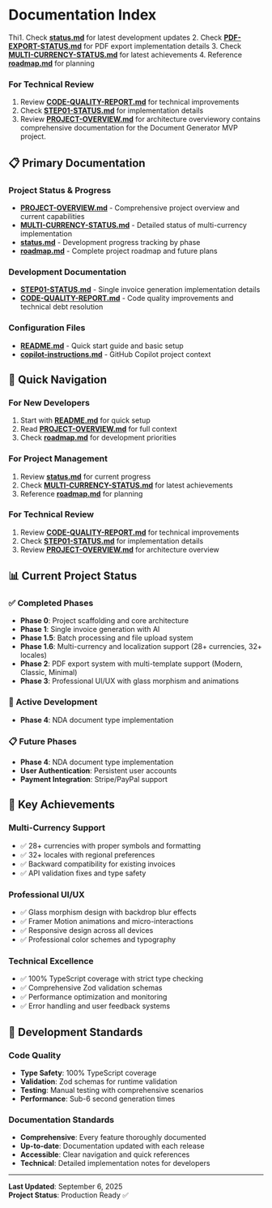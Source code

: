 # Documentation Index

Thi1. Check **[status.md](./status.md)** for latest development updates
2. Check **[PDF-EXPORT-STATUS.md](../PDF-EXPORT-STATUS.md)** for PDF export implementation details
3. Check **[MULTI-CURRENCY-STATUS.md](../MULTI-CURRENCY-STATUS.md)** for latest achievements
4. Reference **[roadmap.md](./roadmap.md)** for planning

### For Technical Review
1. Review **[CODE-QUALITY-REPORT.md](../CODE-QUALITY-REPORT.md)** for technical improvements
2. Check **[STEP01-STATUS.md](../STEP01-STATUS.md)** for implementation details
3. Review **[PROJECT-OVERVIEW.md](../PROJECT-OVERVIEW.md)** for architecture overviewory contains comprehensive documentation for the Document Generator MVP project.

## 📋 **Primary Documentation**

### Project Status & Progress
- **[PROJECT-OVERVIEW.md](../PROJECT-OVERVIEW.md)** - Comprehensive project overview and current capabilities
- **[MULTI-CURRENCY-STATUS.md](../MULTI-CURRENCY-STATUS.md)** - Detailed status of multi-currency implementation
- **[status.md](./status.md)** - Development progress tracking by phase
- **[roadmap.md](./roadmap.md)** - Complete project roadmap and future plans

### Development Documentation
- **[STEP01-STATUS.md](../STEP01-STATUS.md)** - Single invoice generation implementation details
- **[CODE-QUALITY-REPORT.md](../CODE-QUALITY-REPORT.md)** - Code quality improvements and technical debt resolution

### Configuration Files
- **[README.md](../README.md)** - Quick start guide and basic setup
- **[copilot-instructions.md](../.github/copilot-instructions.md)** - GitHub Copilot project context

## 🎯 **Quick Navigation**

### For New Developers
1. Start with **[README.md](../README.md)** for quick setup
2. Read **[PROJECT-OVERVIEW.md](../PROJECT-OVERVIEW.md)** for full context
3. Check **[roadmap.md](./roadmap.md)** for development priorities

### For Project Management
1. Review **[status.md](./status.md)** for current progress
2. Check **[MULTI-CURRENCY-STATUS.md](../MULTI-CURRENCY-STATUS.md)** for latest achievements
3. Reference **[roadmap.md](./roadmap.md)** for planning

### For Technical Review
1. Review **[CODE-QUALITY-REPORT.md](../CODE-QUALITY-REPORT.md)** for technical improvements
2. Check **[STEP01-STATUS.md](../STEP01-STATUS.md)** for implementation details
3. Review **[PROJECT-OVERVIEW.md](../PROJECT-OVERVIEW.md)** for architecture overview

## 📊 **Current Project Status**

### ✅ Completed Phases
- **Phase 0**: Project scaffolding and core architecture
- **Phase 1**: Single invoice generation with AI
- **Phase 1.5**: Batch processing and file upload system
- **Phase 1.6**: Multi-currency and localization support (28+ currencies, 32+ locales)
- **Phase 2**: PDF export system with multi-template support (Modern, Classic, Minimal)
- **Phase 3**: Professional UI/UX with glass morphism and animations

### 🔄 Active Development
- **Phase 4**: NDA document type implementation

### 📋 Future Phases
- **Phase 4**: NDA document type implementation
- **User Authentication**: Persistent user accounts
- **Payment Integration**: Stripe/PayPal support

## 🌟 **Key Achievements**

### Multi-Currency Support
- ✅ 28+ currencies with proper symbols and formatting
- ✅ 32+ locales with regional preferences
- ✅ Backward compatibility for existing invoices
- ✅ API validation fixes and type safety

### Professional UI/UX
- ✅ Glass morphism design with backdrop blur effects
- ✅ Framer Motion animations and micro-interactions
- ✅ Responsive design across all devices
- ✅ Professional color schemes and typography

### Technical Excellence
- ✅ 100% TypeScript coverage with strict type checking
- ✅ Comprehensive Zod validation schemas
- ✅ Performance optimization and monitoring
- ✅ Error handling and user feedback systems

## 🔧 **Development Standards**

### Code Quality
- **Type Safety**: 100% TypeScript coverage
- **Validation**: Zod schemas for runtime validation
- **Testing**: Manual testing with comprehensive scenarios
- **Performance**: Sub-6 second generation times

### Documentation Standards
- **Comprehensive**: Every feature thoroughly documented
- **Up-to-date**: Documentation updated with each release
- **Accessible**: Clear navigation and quick references
- **Technical**: Detailed implementation notes for developers

---

**Last Updated**: September 6, 2025  
**Project Status**: Production Ready ✅
